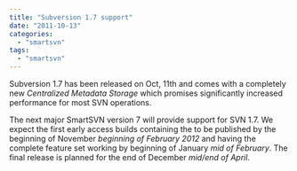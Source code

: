 ```yaml
---
title: "Subversion 1.7 support"
date: "2011-10-13"
categories: 
  - "smartsvn"
tags: 
  - "smartsvn"
---
```


Subversion 1.7 has been released on Oct, 11th and comes with a completely new _Centralized Metadata Storage_ which promises significantly increased performance for most SVN operations.

The next major SmartSVN version 7 will provide support for SVN 1.7. We expect the first early access builds containing the to be published by the beginning of November _beginning of February 2012_ and having the complete feature set working by beginning of January _mid of February_. The final release is planned for the end of December _mid/end of April_.
